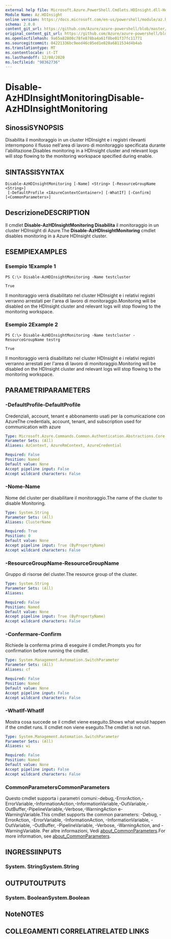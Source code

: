```yaml
---
external help file: Microsoft.Azure.PowerShell.Cmdlets.HDInsight.dll-Help.xml
Module Name: Az.HDInsight
online version: https://docs.microsoft.com/en-us/powershell/module/az.hdinsight/disable-azhdinsightmonitoring
schema: 2.0.0
content_git_url: https://github.com/Azure/azure-powershell/blob/master/src/HDInsight/HDInsight/help/Disable-AzHDInsightMonitoring.md
original_content_git_url: https://github.com/Azure/azure-powershell/blob/master/src/HDInsight/HDInsight/help/Disable-AzHDInsightMonitoring.md
ms.openlocfilehash: 9a65a82808c78fe878ba4a61f8be01f37fc11771
ms.sourcegitcommit: 04221336bc9eed46c05ed1e828a6811534d4b4ab
ms.translationtype: MT
ms.contentlocale: it-IT
ms.lasthandoff: 12/08/2020
ms.locfileid: "98362736"
---
```

# <span data-ttu-id="4ff63-101">Disable-AzHDInsightMonitoring</span><span class="sxs-lookup"><span data-stu-id="4ff63-101">Disable-AzHDInsightMonitoring</span></span>

## <span data-ttu-id="4ff63-102">Sinossi</span><span class="sxs-lookup"><span data-stu-id="4ff63-102">SYNOPSIS</span></span>
<span data-ttu-id="4ff63-103">Disabilita il monitoraggio in un cluster HDInsight e i registri rilevanti interrompono il flusso nell'area di lavoro di monitoraggio specificata durante l'abilitazione.</span><span class="sxs-lookup"><span data-stu-id="4ff63-103">Disables monitoring in a HDInsight cluster and relevant logs will stop flowing to the monitoring workspace specified during enable.</span></span>

## <span data-ttu-id="4ff63-104">SINTASSI</span><span class="sxs-lookup"><span data-stu-id="4ff63-104">SYNTAX</span></span>

```
Disable-AzHDInsightMonitoring [-Name] <String> [-ResourceGroupName <String>]
 [-DefaultProfile <IAzureContextContainer>] [-WhatIf] [-Confirm] [<CommonParameters>]
```

## <span data-ttu-id="4ff63-105">Descrizione</span><span class="sxs-lookup"><span data-stu-id="4ff63-105">DESCRIPTION</span></span>
<span data-ttu-id="4ff63-106">Il cmdlet **Disable-AzHDInsightMonitoring Disabilita** il monitoraggio in un cluster HDInsight di Azure.</span><span class="sxs-lookup"><span data-stu-id="4ff63-106">The **Disable-AzHDInsightMonitoring** cmdlet disables monitoring in a Azure HDInsight cluster.</span></span>

## <span data-ttu-id="4ff63-107">ESEMPI</span><span class="sxs-lookup"><span data-stu-id="4ff63-107">EXAMPLES</span></span>

### <span data-ttu-id="4ff63-108">Esempio 1</span><span class="sxs-lookup"><span data-stu-id="4ff63-108">Example 1</span></span>
```
PS C:\> Disable-AzHDInsightMonitoring -Name testcluster

True
```

<span data-ttu-id="4ff63-109">Il monitoraggio verrà disabilitato nel cluster HDInsight e i relativi registri verranno arrestati per l'area di lavoro di monitoraggio.</span><span class="sxs-lookup"><span data-stu-id="4ff63-109">Monitoring will be disabled on the HDInsight cluster and relevant logs will stop flowing to the monitoring workspace.</span></span>

### <span data-ttu-id="4ff63-110">Esempio 2</span><span class="sxs-lookup"><span data-stu-id="4ff63-110">Example 2</span></span>
```
PS C:\> Disable-AzHDInsightMonitoring -Name testcluster -ResourceGroupName testrg

True
```

<span data-ttu-id="4ff63-111">Il monitoraggio verrà disabilitato nel cluster HDInsight e i relativi registri verranno arrestati per l'area di lavoro di monitoraggio.</span><span class="sxs-lookup"><span data-stu-id="4ff63-111">Monitoring will be disabled on the HDInsight cluster and relevant logs will stop flowing to the monitoring workspace.</span></span>

## <span data-ttu-id="4ff63-112">PARAMETRI</span><span class="sxs-lookup"><span data-stu-id="4ff63-112">PARAMETERS</span></span>

### <span data-ttu-id="4ff63-113">-DefaultProfile</span><span class="sxs-lookup"><span data-stu-id="4ff63-113">-DefaultProfile</span></span>
<span data-ttu-id="4ff63-114">Credenziali, account, tenant e abbonamento usati per la comunicazione con Azure</span><span class="sxs-lookup"><span data-stu-id="4ff63-114">The credentials, account, tenant, and subscription used for communication with azure</span></span>

```yaml
Type: Microsoft.Azure.Commands.Common.Authentication.Abstractions.Core.IAzureContextContainer
Parameter Sets: (All)
Aliases: AzContext, AzureRmContext, AzureCredential

Required: False
Position: Named
Default value: None
Accept pipeline input: False
Accept wildcard characters: False
```

### <span data-ttu-id="4ff63-115">-Nome</span><span class="sxs-lookup"><span data-stu-id="4ff63-115">-Name</span></span>
<span data-ttu-id="4ff63-116">Nome del cluster per disabilitare il monitoraggio.</span><span class="sxs-lookup"><span data-stu-id="4ff63-116">The name of the cluster to disable Monitoring.</span></span>

```yaml
Type: System.String
Parameter Sets: (All)
Aliases: ClusterName

Required: True
Position: 0
Default value: None
Accept pipeline input: True (ByPropertyName)
Accept wildcard characters: False
```

### <span data-ttu-id="4ff63-117">-ResourceGroupName</span><span class="sxs-lookup"><span data-stu-id="4ff63-117">-ResourceGroupName</span></span>
<span data-ttu-id="4ff63-118">Gruppo di risorse del cluster.</span><span class="sxs-lookup"><span data-stu-id="4ff63-118">The resource group of the cluster.</span></span>

```yaml
Type: System.String
Parameter Sets: (All)
Aliases:

Required: False
Position: Named
Default value: None
Accept pipeline input: True (ByPropertyName)
Accept wildcard characters: False
```

### <span data-ttu-id="4ff63-119">-Confermare</span><span class="sxs-lookup"><span data-stu-id="4ff63-119">-Confirm</span></span>
<span data-ttu-id="4ff63-120">Richiede la conferma prima di eseguire il cmdlet.</span><span class="sxs-lookup"><span data-stu-id="4ff63-120">Prompts you for confirmation before running the cmdlet.</span></span>

```yaml
Type: System.Management.Automation.SwitchParameter
Parameter Sets: (All)
Aliases: cf

Required: False
Position: Named
Default value: None
Accept pipeline input: False
Accept wildcard characters: False
```

### <span data-ttu-id="4ff63-121">-WhatIf</span><span class="sxs-lookup"><span data-stu-id="4ff63-121">-WhatIf</span></span>
<span data-ttu-id="4ff63-122">Mostra cosa succede se il cmdlet viene eseguito.</span><span class="sxs-lookup"><span data-stu-id="4ff63-122">Shows what would happen if the cmdlet runs.</span></span> <span data-ttu-id="4ff63-123">Il cmdlet non viene eseguito.</span><span class="sxs-lookup"><span data-stu-id="4ff63-123">The cmdlet is not run.</span></span>

```yaml
Type: System.Management.Automation.SwitchParameter
Parameter Sets: (All)
Aliases: wi

Required: False
Position: Named
Default value: None
Accept pipeline input: False
Accept wildcard characters: False
```

### <span data-ttu-id="4ff63-124">CommonParameters</span><span class="sxs-lookup"><span data-stu-id="4ff63-124">CommonParameters</span></span>
<span data-ttu-id="4ff63-125">Questo cmdlet supporta i parametri comuni:-debug,-ErrorAction,-ErrorVariable,-InformationAction,-InformationVariable,-OutVariable,-OutBuffer,-PipelineVariable,-Verbose,-WarningAction e-WarningVariable.</span><span class="sxs-lookup"><span data-stu-id="4ff63-125">This cmdlet supports the common parameters: -Debug, -ErrorAction, -ErrorVariable, -InformationAction, -InformationVariable, -OutVariable, -OutBuffer, -PipelineVariable, -Verbose, -WarningAction, and -WarningVariable.</span></span> <span data-ttu-id="4ff63-126">Per altre informazioni, Vedi [about_CommonParameters](http://go.microsoft.com/fwlink/?LinkID=113216).</span><span class="sxs-lookup"><span data-stu-id="4ff63-126">For more information, see [about_CommonParameters](http://go.microsoft.com/fwlink/?LinkID=113216).</span></span>

## <span data-ttu-id="4ff63-127">INGRESSI</span><span class="sxs-lookup"><span data-stu-id="4ff63-127">INPUTS</span></span>

### <span data-ttu-id="4ff63-128">System. String</span><span class="sxs-lookup"><span data-stu-id="4ff63-128">System.String</span></span>

## <span data-ttu-id="4ff63-129">OUTPUT</span><span class="sxs-lookup"><span data-stu-id="4ff63-129">OUTPUTS</span></span>

### <span data-ttu-id="4ff63-130">System. Boolean</span><span class="sxs-lookup"><span data-stu-id="4ff63-130">System.Boolean</span></span>

## <span data-ttu-id="4ff63-131">Note</span><span class="sxs-lookup"><span data-stu-id="4ff63-131">NOTES</span></span>

## <span data-ttu-id="4ff63-132">COLLEGAMENTI CORRELATI</span><span class="sxs-lookup"><span data-stu-id="4ff63-132">RELATED LINKS</span></span>
